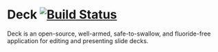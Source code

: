 # Deck [![Build Status](https://travis-ci.org/JakeKo/Deck.svg?branch=master)](https://travis-ci.org/JakeKo/Deck)
Deck is an open-source, well-armed, safe-to-swallow, and fluoride-free application for editing and presenting slide decks.
